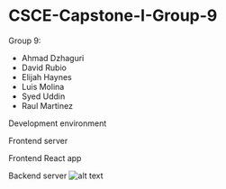 # CSCE-Capstone-I-Group-9

Group 9:

- Ahmad Dzhaguri
- David Rubio
- Elijah Haynes
- Luis Molina
- Syed Uddin
- Raul Martinez

Development environment

Frontend server

Frontend React app

Backend server
![alt text](https://github.com/rawwu/markdown-here/raw/master/images/backend-server.png "Backend server")
